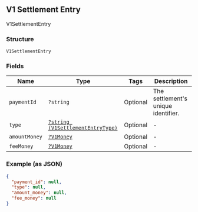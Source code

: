 ## V1 Settlement Entry

V1SettlementEntry

### Structure

`V1SettlementEntry`

### Fields

| Name | Type | Tags | Description |
|  --- | --- | --- | --- |
| `paymentId` | `?string` | Optional | The settlement's unique identifier. |
| `type` | [`?string (V1SettlementEntryType)`](/doc/models/v1-settlement-entry-type.md) | Optional | -  |
| `amountMoney` | [`?V1Money`](/doc/models/v1-money.md) | Optional | -  |
| `feeMoney` | [`?V1Money`](/doc/models/v1-money.md) | Optional | -  |

### Example (as JSON)

```json
{
  "payment_id": null,
  "type": null,
  "amount_money": null,
  "fee_money": null
}
```

